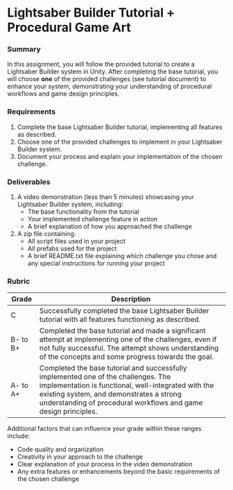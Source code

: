 # Lightsaber Builder Tutorial + Procedural Game Art

### Summary
In this assignment, you will follow the provided tutorial to create a Lightsaber Builder system in Unity. After completing the base tutorial, you will choose **one** of the provided challenges (see tutorial document) to enhance your system, demonstrating your understanding of procedural workflows and game design principles.

### Requirements
1. Complete the base Lightsaber Builder tutorial, implementing all features as described.
2. Choose one of the provided challenges to implement in your Lightsaber Builder system.
3. Document your process and explain your implementation of the chosen challenge.

### Deliverables
1. A video demonstration (less than 5 minutes) showcasing your Lightsaber Builder system, including:
    - The base functionality from the tutorial
    - Your implemented challenge feature in action
    - A brief explanation of how you approached the challenge
2. A zip file containing:
    - All script files used in your project
    - All prefabs used for the project
    - A brief README.txt file explaining which challenge you chose and any special instructions for running your project

### Rubric

|Grade|Description|
|---|---|
|C|Successfully completed the base Lightsaber Builder tutorial with all features functioning as described.|
|B- to B+|Completed the base tutorial and made a significant attempt at implementing one of the challenges, even if not fully successful. The attempt shows understanding of the concepts and some progress towards the goal.|
|A- to A+|Completed the base tutorial and successfully implemented one of the challenges. The implementation is functional, well-integrated with the existing system, and demonstrates a strong understanding of procedural workflows and game design principles.|

Additional factors that can influence your grade within these ranges include:
- Code quality and organization
- Creativity in your approach to the challenge
- Clear explanation of your process in the video demonstration
- Any extra features or enhancements beyond the basic requirements of the chosen challenge